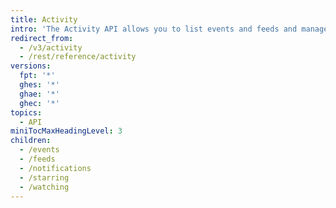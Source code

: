 ```yaml
---
title: Activity
intro: 'The Activity API allows you to list events and feeds and manage notifications, starring, and watching for the authenticated user.'
redirect_from:
  - /v3/activity
  - /rest/reference/activity
versions:
  fpt: '*'
  ghes: '*'
  ghae: '*'
  ghec: '*'
topics:
  - API
miniTocMaxHeadingLevel: 3
children:
  - /events
  - /feeds
  - /notifications
  - /starring
  - /watching
---
```



